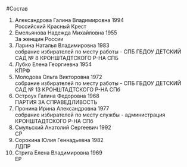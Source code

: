 #Состав
1. Александрова Галина Владимировна 1994   
    Российский Красный Крест
2. Емельянова Надежда Михайловна 1955   
    За женщин России
3. Ларина Наталья Владимировна 1983   
    собрание избирателей по месту работы - СПБ ГБДОУ ДЕТСКИЙ САД № 8 КРОНШТАДТСКОГО Р-НА СПБ
4. Лубко Елена Георгиевна 1954   
    КПРФ
5. Молодова Ольга Викторовна 1972   
    собрание избирателей по месту работы - СПБ ГБДОУ ДЕТСКИЙ САД № 13 КРОНШТАДТСКОГО Р-НА СПб
6. Остроух Галина Федоровна 1968   
    ПАРТИЯ ЗА СПРАВЕДЛИВОСТЬ
7. Пронина Ирина Александровна 1977   
    собрание избирателей по месту службы - администрация КРОНШТАДТСКОГО Р-НА СПб
8. Смульский Анатолий Сергеевич 1992   
    СР
9. Сорокина Юлия Геннадьевна 1982   
    ЛДПР
10. Стрига Елена Владимировна 1969   
    ЕР
